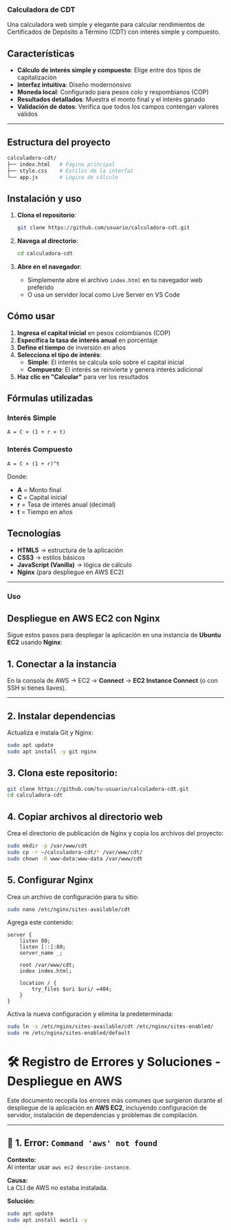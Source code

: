 ###  Calculadora de CDT

Una calculadora web simple y elegante para calcular rendimientos de Certificados de Depósito a Término (CDT) con interés simple y compuesto.

##  Características

- **Cálculo de interés simple y compuesto**: Elige entre dos tipos de capitalización
- **Interfaz intuitiva**: Diseño modernonsivo
- **Moneda local**: Configurado para pesos colo y respombianos (COP)
- **Resultados detallados**: Muestra el monto final y el interés ganado
- **Validación de datos**: Verifica que todos los campos contengan valores válidos

---
## Estructura del proyecto

```bash
calculadora-cdt/
├── index.html   # Página principal
├── style.css    # Estilos de la interfaz
└── app.js       # Lógica de cálculo
```
## Instalación y uso

1. **Clona el repositorio**:
   ```bash
   git clone https://github.com/usuario/calculadora-cdt.git
   ```

2. **Navega al directorio**:
   ```bash
   cd calculadora-cdt
   ```

3. **Abre en el navegador**:
   - Simplemente abre el archivo `index.html` en tu navegador web preferido
   - O usa un servidor local como Live Server en VS Code

## Cómo usar

1. **Ingresa el capital inicial** en pesos colombianos (COP)
2. **Especifica la tasa de interés anual** en porcentaje
3. **Define el tiempo** de inversión en años
4. **Selecciona el tipo de interés**:
   - **Simple**: El interés se calcula solo sobre el capital inicial
   - **Compuesto**: El interés se reinvierte y genera interés adicional
5. **Haz clic en "Calcular"** para ver los resultados

## Fórmulas utilizadas

### Interés Simple
```
A = C × (1 + r × t)
```

### Interés Compuesto
```
A = C × (1 + r)^t
```
Donde:
- **A** = Monto final
- **C** = Capital inicial
- **r** = Tasa de interés anual (decimal)
- **t** = Tiempo en años

## Tecnologías

- **HTML5** → estructura de la aplicación  
- **CSS3** → estilos básicos  
- **JavaScript (Vanilla)** → lógica de cálculo  
- **Nginx** (para despliegue en AWS EC2)  

---

### Uso

## Despliegue en AWS EC2 con Nginx

Sigue estos pasos para desplegar la aplicación en una instancia de **Ubuntu EC2** usando **Nginx**:

## 1. Conectar a la instancia
En la consola de AWS → EC2 → **Connect** → **EC2 Instance Connect** (o con SSH si tienes llaves).

---
## 2. Instalar dependencias
Actualiza e instala Git y Nginx:
```bash
sudo apt update
sudo apt install -y git nginx
```

## 3. Clona este repositorio:

   ```bash
   git clone https://github.com/tu-usuario/calculadora-cdt.git
   cd calculadora-cdt
```

## 4. Copiar archivos al directorio web

Crea el directorio de publicación de Nginx y copia los archivos del proyecto:

  ```bash
sudo mkdir -p /var/www/cdt
sudo cp -r ~/calculadora-cdt/* /var/www/cdt/
sudo chown -R www-data:www-data /var/www/cdt
```
## 5. Configurar Nginx

Crea un archivo de configuración para tu sitio:
```bash
sudo nano /etc/nginx/sites-available/cdt
```

Agrega este contenido:

```
server {
    listen 80;
    listen [::]:80;
    server_name _;

    root /var/www/cdt;
    index index.html;

    location / {
        try_files $uri $uri/ =404;
    }
}
```
Activa la nueva configuración y elimina la predeterminada:

```bash
sudo ln -s /etc/nginx/sites-available/cdt /etc/nginx/sites-enabled/
sudo rm /etc/nginx/sites-enabled/default
```


# 🛠️ Registro de Errores y Soluciones - Despliegue en AWS

Este documento recopila los errores más comunes que surgieron durante el despliegue de la aplicación en **AWS EC2**, incluyendo configuración de servidor, instalación de dependencias y problemas de compilación.

---

## 📌 1. Error: `Command 'aws' not found`
**Contexto:**  
Al intentar usar `aws ec2 describe-instance`.

**Causa:**  
La CLI de AWS no estaba instalada.

**Solución:**  
```bash
sudo apt update
sudo apt install awscli -y

